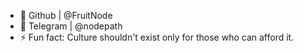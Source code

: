 - 👋 Github | @FruitNode
- 👀 Telegram | @nodepath
- ⚡ Fun fact: Culture shouldn't exist only for those who can afford it.
